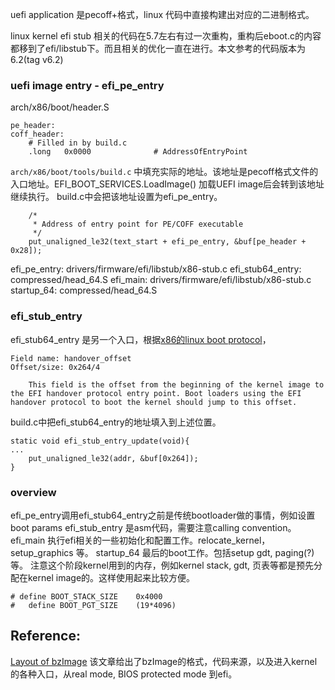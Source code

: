 

uefi application 是pecoff+格式，linux 代码中直接构建出对应的二进制格式。

linux kernel efi stub 相关的代码在5.7左右有过一次重构，重构后eboot.c的内容都移到了efi/libstub下。而且相关的优化一直在进行。本文参考的代码版本为6.2(tag v6.2)

### uefi image entry - efi_pe_entry
arch/x86/boot/header.S
```
pe_header:
coff_header:
	# Filled in by build.c
	.long	0x0000				# AddressOfEntryPoint
```
`arch/x86/boot/tools/build.c` 中填充实际的地址。该地址是pecoff格式文件的入口地址。EFI_BOOT_SERVICES.LoadImage() 加载UEFI image后会转到该地址继续执行。
build.c中会把该地址设置为efi_pe_entry。
```
	/*
	 * Address of entry point for PE/COFF executable
	 */
	put_unaligned_le32(text_start + efi_pe_entry, &buf[pe_header + 0x28]);
```

efi_pe_entry: drivers/firmware/efi/libstub/x86-stub.c
    efi_stub64_entry: compressed/head_64.S
      efi_main: drivers/firmware/efi/libstub/x86-stub.c
      startup_64: compressed/head_64.S

### efi_stub_entry
efi_stub64_entry 是另一个入口，根据[x86的linux boot protocol](https://www.kernel.org/doc/html/latest/x86/boot.html)，
```
Field name: handover_offset
Offset/size: 0x264/4

    This field is the offset from the beginning of the kernel image to the EFI handover protocol entry point. Boot loaders using the EFI handover protocol to boot the kernel should jump to this offset.
```
build.c中把efi_stub64_entry的地址填入到上述位置。
```
static void efi_stub_entry_update(void){
...
	put_unaligned_le32(addr, &buf[0x264]);
}
```

### overview
efi_pe_entry调用efi_stub64_entry之前是传统bootloader做的事情，例如设置boot params
efi_stub_entry 是asm代码，需要注意calling convention。
efi_main 执行efi相关的一些初始化和配置工作。relocate_kernel，setup_graphics 等。
startup_64 最后的boot工作。包括setup gdt, paging(?)等。
  注意这个阶段kernel用到的内存，例如kernel stack, gdt, 页表等都是预先分配在kernel image的。这样使用起来比较方便。
```
# define BOOT_STACK_SIZE	0x4000
#   define BOOT_PGT_SIZE	(19*4096)
```

## Reference:

[Layout of bzImage](https://zhuanlan.zhihu.com/p/73077391)
该文章给出了bzImage的格式，代码来源，以及进入kernel的各种入口，从real mode, BIOS protected mode 到efi。
